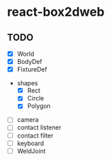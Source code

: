 # react-box2dweb

## TODO

- [x] World
- [x] BodyDef
- [x] FixtureDef
- shapes
    - [x] Rect
    - [x] Circle
    - [x] Polygon
- [ ] camera
- [ ] contact listener
- [ ] contact filter
- [ ] keyboard
- [ ] WeldJoint